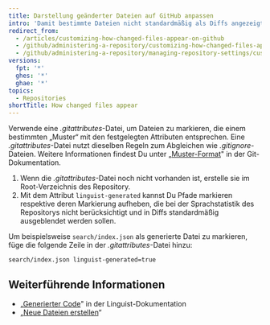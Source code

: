 ```yaml
---
title: Darstellung geänderter Dateien auf GitHub anpassen
intro: 'Damit bestimmte Dateien nicht standardmäßig als Diffs angezeigt oder zur Sprache des Repositorys hinzu gezählt werden, kannst Du sie mit dem Attribut `linguist-generated` in einer *.gitattributes*-Datei markieren.'
redirect_from:
  - /articles/customizing-how-changed-files-appear-on-github
  - /github/administering-a-repository/customizing-how-changed-files-appear-on-github
  - /github/administering-a-repository/managing-repository-settings/customizing-how-changed-files-appear-on-github
versions:
  fpt: '*'
  ghes: '*'
  ghae: '*'
topics:
  - Repositories
shortTitle: How changed files appear
---
```


Verwende eine *.gitattributes*-Datei, um Dateien zu markieren, die einem bestimmten „Muster“ mit den festgelegten Attributen entsprechen. Eine *.gitattributes*-Datei nutzt dieselben Regeln zum Abgleichen wie _.gitignore_-Dateien. Weitere Informationen findest Du unter „[Muster-Format](https://www.git-scm.com/docs/gitignore#_pattern_format)" in der Git-Dokumentation.

1. Wenn die *.gitattributes*-Datei noch nicht vorhanden ist, erstelle sie im Root-Verzeichnis des Repository.
2. Mit dem Attribut `linguist-generated` kannst Du Pfade markieren respektive deren Markierung aufheben, die bei der Sprachstatistik des Repositorys nicht berücksichtigt und in Diffs standardmäßig ausgeblendet werden sollen.

  Um beispielsweise `search/index.json` als generierte Datei zu markieren, füge die folgende Zeile in der *.gitattributes*-Datei hinzu:

  ```
search/index.json linguist-generated=true
  ```

## Weiterführende Informationen
- „[Generierter Code](https://github.com/github/linguist/blob/master/docs/overrides.md#generated-code)" in der Linguist-Dokumentation
- „[Neue Dateien erstellen](/articles/creating-new-files/)“
